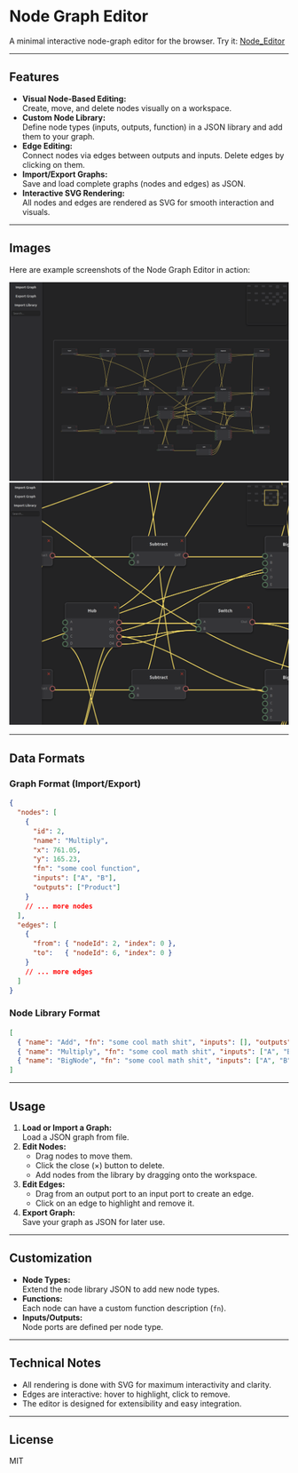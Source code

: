 # Node Graph Editor

A minimal interactive node-graph editor for the browser. Try it: [Node_Editor](https://x0sig.github.io/node_editor/)

---

## Features

- **Visual Node-Based Editing:**  
  Create, move, and delete nodes visually on a workspace.
- **Custom Node Library:**  
  Define node types (inputs, outputs, function) in a JSON library and add them to your graph.
- **Edge Editing:**  
  Connect nodes via edges between outputs and inputs. Delete edges by clicking on them.
- **Import/Export Graphs:**  
  Save and load complete graphs (nodes and edges) as JSON.
- **Interactive SVG Rendering:**  
  All nodes and edges are rendered as SVG for smooth interaction and visuals.

---


## Images

Here are example screenshots of the Node Graph Editor in action:

![Node Editor Overview Full view](img/full.png)
![Node Editor Overview Zoomed in](img/zoomed.png)

---

## Data Formats

### **Graph Format (Import/Export)**
```json
{
  "nodes": [
    {
      "id": 2,
      "name": "Multiply",
      "x": 761.05,
      "y": 165.23,
      "fn": "some cool function",
      "inputs": ["A", "B"],
      "outputs": ["Product"]
    }
    // ... more nodes
  ],
  "edges": [
    {
      "from": { "nodeId": 2, "index": 0 },
      "to":   { "nodeId": 6, "index": 0 }
    }
    // ... more edges
  ]
}
```

### **Node Library Format**
```json
[
  { "name": "Add", "fn": "some cool math shit", "inputs": [], "outputs": ["Sum"] },
  { "name": "Multiply", "fn": "some cool math shit", "inputs": ["A", "B"], "outputs": ["Product"] },
  { "name": "BigNode", "fn": "some cool math shit", "inputs": ["A", "B", "C", "D", "E"], "outputs": ["R1", "R2", "R3", "R4"] }
]
```

---

## Usage

1. **Load or Import a Graph:**  
   Load a JSON graph from file.
2. **Edit Nodes:**  
   - Drag nodes to move them.
   - Click the close (×) button to delete.
   - Add nodes from the library by dragging onto the workspace.
3. **Edit Edges:**  
   - Drag from an output port to an input port to create an edge.
   - Click on an edge to highlight and remove it.
4. **Export Graph:**  
   Save your graph as JSON for later use.

---

## Customization

- **Node Types:**  
  Extend the node library JSON to add new node types.
- **Functions:**  
  Each node can have a custom function description (`fn`).
- **Inputs/Outputs:**  
  Node ports are defined per node type.

---

## Technical Notes

- All rendering is done with SVG for maximum interactivity and clarity.
- Edges are interactive: hover to highlight, click to remove.
- The editor is designed for extensibility and easy integration.

---

## License

MIT

